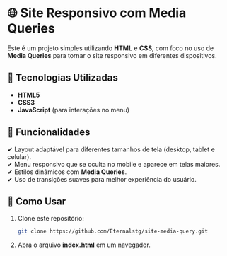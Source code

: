 # 🌐 Site Responsivo com Media Queries

Este é um projeto simples utilizando **HTML** e **CSS**, com foco no uso de **Media Queries** para tornar o site responsivo em diferentes dispositivos.

## 🚀 Tecnologias Utilizadas
- **HTML5**
- **CSS3** 
- **JavaScript** (para interações no menu)

## 📌 Funcionalidades
✔ Layout adaptável para diferentes tamanhos de tela (desktop, tablet e celular).  
✔ Menu responsivo que se oculta no mobile e aparece em telas maiores.  
✔ Estilos dinâmicos com **Media Queries**.  
✔ Uso de transições suaves para melhor experiência do usuário.  

## 🔧 Como Usar
1. Clone este repositório:  
   ```bash
   git clone https://github.com/Eternalstg/site-media-query.git

2. Abra o arquivo **index.html** em um navegador.